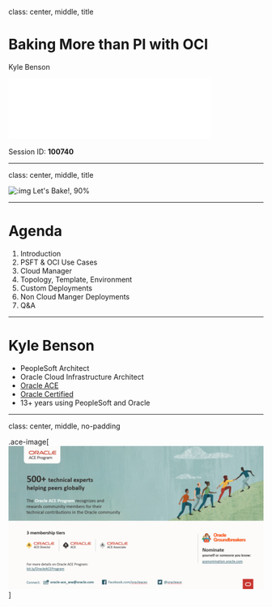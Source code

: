 class: center, middle, title

# Baking More than PI with OCI

Kyle Benson

![psadmin.io](images/psadmin_io_white.png)

Session ID: **100740**

---
class: center, middle, title

![:img Let's Bake!, 90%](images/chef.gif)

---

# Agenda

1. Introduction
1. PSFT & OCI Use Cases
1. Cloud Manager 
1. Topology, Template, Environment
1. Custom Deployments
1. Non Cloud Manger Deployments
1. Q&A

---

# Kyle Benson

* PeopleSoft Architect
* Oracle Cloud Infrastructure Architect
* [Oracle ACE](https://psadmin.io/ace-kyle)
* [Oracle Certified](https://www.youracclaim.com/users/kyle-benson/badges)
* 13+ years using PeopleSoft and Oracle

---
class: center, middle, no-padding

.ace-image[![ACE Program](images/ace.png)]